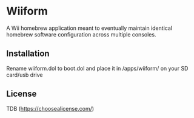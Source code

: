 # Wiiform

A Wii homebrew application meant to eventually maintain identical homebrew software configuration across multiple consoles.

## Installation

Rename wiiform.dol to boot.dol and place it in /apps/wiiform/ on your SD card/usb drive


## License 

TDB
(https://choosealicense.com/)
